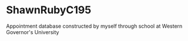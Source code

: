 # ShawnRubyC195
Appointment database constructed by myself through school at Western Governor's University
